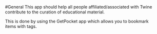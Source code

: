 #General
This app should help all people affiliated/associated with Twine contribute to the curation of educational material.

This is done by using the GetPocket app which allows you to bookmark items with tags. 



